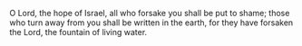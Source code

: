 O Lord, the hope of Israel, all who forsake you shall be put to shame; those who turn away from you shall be written in the earth, for they have forsaken the Lord, the fountain of living water.
